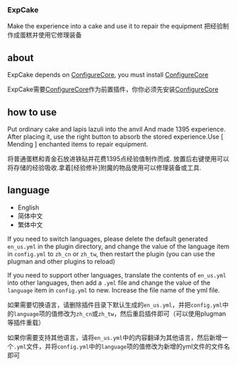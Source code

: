 ### ExpCake
Make the experience into a cake and use it to repair the equipment
把经验制作成蛋糕并使用它修理装备

## about
ExpCake depends on [ConfigureCore](https://github.com/lintx/ConfigureCore-for-Minecraft-plugins), you must install [ConfigureCore](https://github.com/lintx/ConfigureCore-for-Minecraft-plugins)

ExpCake需要[ConfigureCore](https://github.com/lintx/ConfigureCore-for-Minecraft-plugins)作为前置插件，你你必须先安装[ConfigureCore](https://github.com/lintx/ConfigureCore-for-Minecraft-plugins)

## how to use
Put ordinary cake and lapis lazuli into the anvil And made 1395 experience.
After placing it, use the right button to absorb the stored experience.Use [ Mending ] enchanted items to repair equipment.

将普通蛋糕和青金石放进铁砧并花费1395点经验值制作而成.
放置后右键使用可以将存储的经验吸收.拿着[经验修补]附魔的物品使用可以修理装备或工具.

## language
- English
- 简体中文
- 繁体中文

If you need to switch languages, please delete the default generated `en_us.yml` in the plugin directory, and change the value of the language item in `config.yml` to `zh_cn` or `zh_tw`, then restart the plugin (you can use the plugman and other plugins to reload)

If you need to support other languages, translate the contents of `en_us.yml` into other languages, then add a `.yml` file and change the value of the `language` item in `config.yml` to new. Increase the file name of the yml file.

如果需要切换语言，请删除插件目录下默认生成的`en_us.yml`，并把`config.yml`中的`language`项的值修改为`zh_cn`或`zh_tw`，然后重启插件即可（可以使用plugman等插件重载）

如果你需要支持其他语言，请将`en_us.yml`中的内容翻译为其他语言，然后新增一个`.yml`文件，并将`config.yml`中的`language`项的值修改为新增的yml文件的文件名即可